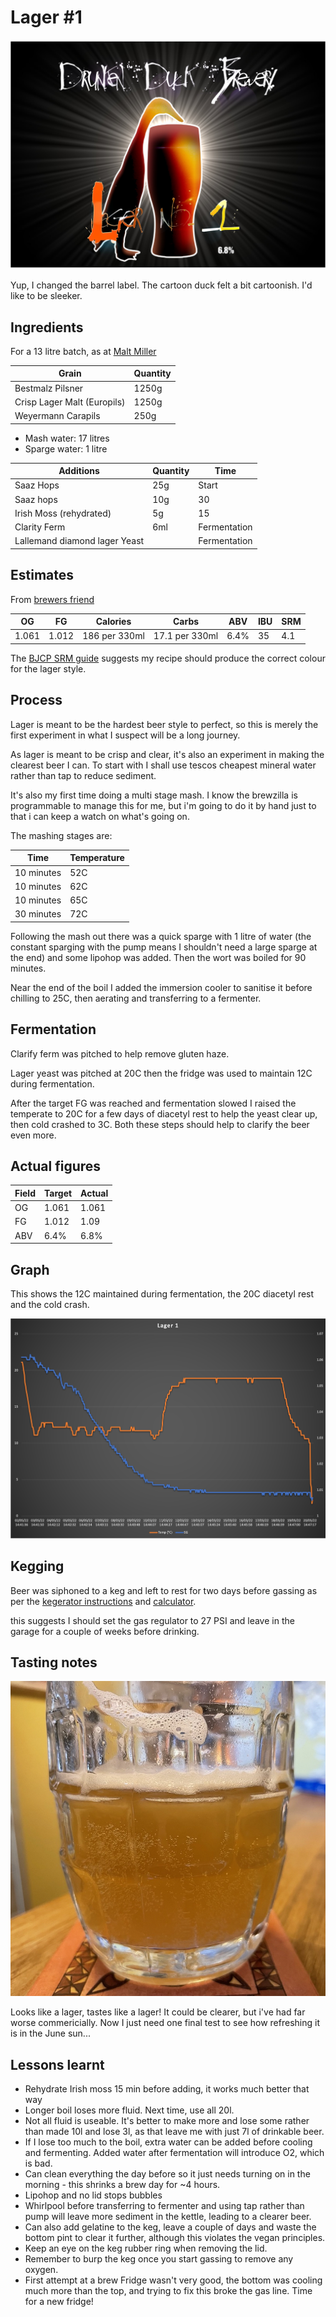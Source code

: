 # Lager #1

![label](label.jpg)

Yup, I changed the barrel label. The cartoon duck felt a bit cartoonish. I'd like to be sleeker.

## Ingredients

For a 13 litre batch, as at [Malt Miller](https://www.themaltmiller.co.uk/rg/?id=268398)

| Grain                          | Quantity |
| ------------------------------ | -------- |
| Bestmalz Pilsner               | 1250g    |
| Crisp Lager Malt (Europils)    | 1250g    |
| Weyermann Carapils             | 250g     |

* Mash water: 17 litres
* Sparge water: 1 litre

| Additions                              | Quantity | Time         |
| -------------------------------------- | -------- | ------------ |
| Saaz Hops                              | 25g      | Start        |
| Saaz hops                              | 10g      | 30           |
| Irish Moss (rehydrated)                             | 5g       | 15 |
| Clarity Ferm | 6ml         |  Fermentation |
| Lallemand diamond lager Yeast |          |  Fermentation |


## Estimates

From [brewers friend](https://www.brewersfriend.com)

| OG    | FG    | Calories     | Carbs         | ABV  | IBU  | SRM  |
| ----- | ----- | ------------ | ------------- |---- | ---- | ---- |
| 1.061 | 1.012 | 186 per 330ml | 17.1 per 330ml | 6.4% | 35   | 4.1   |

The [BJCP SRM guide](https://www.brewersfriend.com/2017/05/07/beer-styles-srm-color-chart-2017-update/) suggests my recipe should produce the correct colour for the lager style.


## Process
Lager is meant to be the hardest beer style to perfect, so this is merely the first experiment in what I suspect will be a long journey.

As lager is meant to be crisp and clear, it's also an experiment in making the clearest beer I can. To start with I shall use tescos cheapest mineral water rather than tap to reduce sediment.

It's also my first time doing a multi stage mash. I know the brewzilla is programmable to manage this for me, but i'm going to do it by hand just to that i can keep a watch on what's going on.

The mashing stages are:

| Time | Temperature |
| ---- | ----------- |
| 10 minutes | 52C |
| 10 minutes | 62C |
| 10 minutes | 65C |
| 30 minutes | 72C |

Following the mash out there was a quick sparge with 1 litre of water (the constant sparging with the pump means I shouldn't need a large sparge at the end) and some lipohop was added.
Then the wort was boiled for 90 minutes.

Near the end of the boil I added the immersion cooler to sanitise it before chilling to 25C, then aerating and transferring to a fermenter.

## Fermentation

Clarify ferm was pitched to help remove gluten haze.

Lager yeast was pitched at 20C then the fridge was used to maintain 12C during fermentation.


After the target FG was reached and fermentation slowed I raised the temperate to 20C for a few days of diacetyl rest to help the yeast clear up, then cold crashed to 3C. Both these steps should help to clarify the beer even more.

## Actual figures


| Field       | Target         | Actual |
| ----------- | ------------- | ---------- |
| OG          | 1.061      |1.061 |
| FG          | 1.012      |1.09|
| ABV         | 6.4%    |6.8%|

## Graph
This shows the 12C maintained during fermentation, the 20C diacetyl rest and the cold crash.

![Fermentation Graph](graph.png)

## Kegging

Beer was siphoned to a keg and left to rest for two days before gassing as per the
[ kegerator instructions](https://learn.kegerator.com/force-carbonating-beer/) and  [calculator](https://www.brewersfriend.com/keg-carbonation-calculator/  ).

this suggests I should set the gas regulator to 27 PSI and leave in the garage for a couple of weeks before drinking.


## Tasting notes

![beer](beer.jpg)


Looks like a lager, tastes like a lager!
It could be clearer, but i've had far worse commericially.
Now I just need one final test to see how refreshing it is in the June sun...

## Lessons learnt
* Rehydrate Irish moss 15 min before adding, it works much better that way
* Longer boil loses more fluid. Next time, use all 20l.
* Not all fluid is useable. It's better to make more and lose some rather than made 10l and lose 3l, as that leave me with just 7l of drinkable beer.
* If I lose too much to the boil, extra water can be added before cooling and fermenting. Added water after fermentation will introduce O2, which is bad.
* Can clean everything the day before so it just needs turning on in the morning - this shrinks a brew day for ~4 hours.
* Lipohop and no lid stops bubbles
* Whirlpool before transferring to fermenter and using tap rather than pump will leave more sediment in the kettle, leading to a clearer beer.
* Can also add gelatine to the keg, leave a couple of days and waste the bottom pint to clear it further, although this violates the vegan principles.
* Keep an eye on the keg rubber ring when removing the lid.
* Remember to burp the keg once you start gassing to remove any oxygen.
* First attempt at a brew Fridge wasn't very good, the bottom was cooling much more than the top, and trying to fix this broke the gas line. Time for a new fridge!
